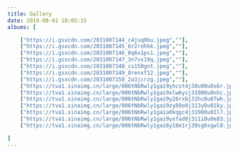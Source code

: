 ```yaml
---
title: Gallery
date: 2019-08-01 18:05:15
albums: [

	["https://i.gsxcdn.com/2031007144_c4jsq0bu.jpeg",""],
	["https://i.gsxcdn.com/2031007145_6r2rnhhk.jpeg",""],
	["https://i.gsxcdn.com/2031007146_0q6x1ps1.jpeg",""],
	["https://i.gsxcdn.com/2031007147_3n7vs19q.jpeg",""],
	["https://i.gsxcdn.com/2031007148_cs150gnt.jpeg",""],
	["https://i.gsxcdn.com/2031007149_8renxf12.jpeg",""],
	["https://i.gsxcdn.com/2031007150_2a3jcrzg.jpeg",""],
	["https://tva1.sinaimg.cn/large/006tNbRwly1gai9yhcst4j30u00u0x6r.jpg",""],
	["https://tva1.sinaimg.cn/large/006tNbRwly1gai9xlw6ysj31900u0nhc.jpg",""],
	["https://tva1.sinaimg.cn/large/006tNbRwly1gai9y26rxbj31hc0u07wh.jpg",""],
	["https://tva1.sinaimg.cn/large/006tNbRwly1gai9zy89o8j313y0u01ky.jpg",""],
	["https://tva1.sinaimg.cn/large/006tNbRwly1gaia0kqgc4j31900u01l7.jpg",""],
	["https://tva1.sinaimg.cn/large/006tNbRwly1gai9yxfad0j311i0u0e83.jpg",""],
	["https://tva1.sinaimg.cn/large/006tNbRwly1gai6y18e1rj30sg0sgwl0.jpg","北京小酒馆"],

]
---
```

